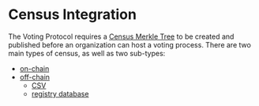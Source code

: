# Census Integration

The Voting Protocol requires a [Census Merkle Tree](../../architecture/census-overview.md) to be created and published before an organization can host a voting process. There are two main types of census, as well as two sub-types: 
+ [on-chain](on-chain.md) 
+ [off-chain](off-chain.md)
  + [CSV](csv.md)
  + [registry database](registry.md)